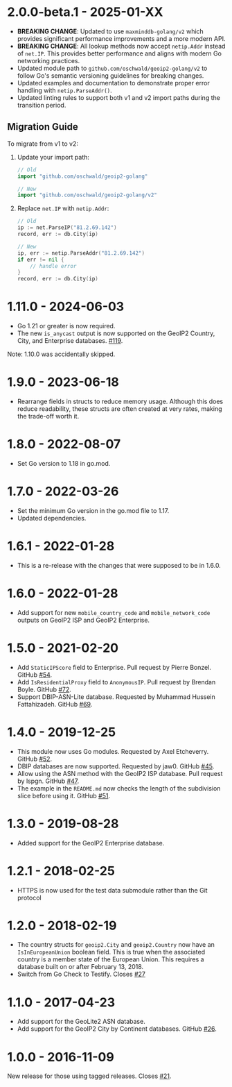 # 2.0.0-beta.1 - 2025-01-XX

* **BREAKING CHANGE**: Updated to use `maxminddb-golang/v2` which provides
  significant performance improvements and a more modern API.
* **BREAKING CHANGE**: All lookup methods now accept `netip.Addr` instead of
  `net.IP`. This provides better performance and aligns with modern Go
  networking practices.
* Updated module path to `github.com/oschwald/geoip2-golang/v2` to follow
  Go's semantic versioning guidelines for breaking changes.
* Updated examples and documentation to demonstrate proper error handling
  with `netip.ParseAddr()`.
* Updated linting rules to support both v1 and v2 import paths during the
  transition period.

## Migration Guide

To migrate from v1 to v2:

1. Update your import path:
   ```go
   // Old
   import "github.com/oschwald/geoip2-golang"

   // New
   import "github.com/oschwald/geoip2-golang/v2"
   ```

2. Replace `net.IP` with `netip.Addr`:
   ```go
   // Old
   ip := net.ParseIP("81.2.69.142")
   record, err := db.City(ip)

   // New
   ip, err := netip.ParseAddr("81.2.69.142")
   if err != nil {
       // handle error
   }
   record, err := db.City(ip)
   ```

# 1.11.0 - 2024-06-03

* Go 1.21 or greater is now required.
* The new `is_anycast` output is now supported on the GeoIP2 Country, City,
  and Enterprise databases. [#119](https://github.com/oschwald/geoip2-golang/issues/119).

Note: 1.10.0 was accidentally skipped.

# 1.9.0 - 2023-06-18

* Rearrange fields in structs to reduce memory usage. Although this
  does reduce readability, these structs are often created at very
  rates, making the trade-off worth it.

# 1.8.0 - 2022-08-07

* Set Go version to 1.18 in go.mod.

# 1.7.0 - 2022-03-26

* Set the minimum Go version in the go.mod file to 1.17.
* Updated dependencies.

# 1.6.1 - 2022-01-28

* This is a re-release with the changes that were supposed to be in 1.6.0.

# 1.6.0 - 2022-01-28

* Add support for new `mobile_country_code` and `mobile_network_code` outputs
  on GeoIP2 ISP and GeoIP2 Enterprise.

# 1.5.0 - 2021-02-20

* Add `StaticIPScore` field to Enterprise. Pull request by Pierre
  Bonzel. GitHub [#54](https://github.com/oschwald/geoip2-golang/issues/54).
* Add `IsResidentialProxy` field to `AnonymousIP`. Pull request by
  Brendan Boyle. GitHub [#72](https://github.com/oschwald/geoip2-golang/issues/72).
* Support DBIP-ASN-Lite database. Requested by Muhammad Hussein
  Fattahizadeh. GitHub [#69](https://github.com/oschwald/geoip2-golang/issues/69).

# 1.4.0 - 2019-12-25

* This module now uses Go modules. Requested by Axel Etcheverry.
  GitHub [#52](https://github.com/oschwald/geoip2-golang/issues/52).
* DBIP databases are now supported. Requested by jaw0. GitHub [#45](https://github.com/oschwald/geoip2-golang/issues/45).
* Allow using the ASN method with the GeoIP2 ISP database. Pull request
  by lspgn. GitHub [#47](https://github.com/oschwald/geoip2-golang/issues/47).
* The example in the `README.md` now checks the length of the
  subdivision slice before using it. GitHub [#51](https://github.com/oschwald/geoip2-golang/issues/51).

# 1.3.0 - 2019-08-28

* Added support for the GeoIP2 Enterprise database.

# 1.2.1 - 2018-02-25

* HTTPS is now used for the test data submodule rather than the Git
  protocol

# 1.2.0 - 2018-02-19

* The country structs for `geoip2.City` and `geoip2.Country` now have an
  `IsInEuropeanUnion` boolean field. This is true when the associated
  country is a member state of the European Union. This requires a
  database built on or after February 13, 2018.
* Switch from Go Check to Testify. Closes [#27](https://github.com/oschwald/geoip2-golang/issues/27)

# 1.1.0 - 2017-04-23

* Add support for the GeoLite2 ASN database.
* Add support for the GeoIP2 City by Continent databases. GitHub [#26](https://github.com/oschwald/geoip2-golang/issues/26).


# 1.0.0 - 2016-11-09

New release for those using tagged releases. Closes [#21](https://github.com/oschwald/geoip2-golang/issues/21).
